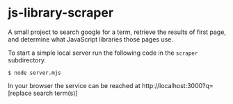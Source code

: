 # js-library-scraper

A small project to search google for a term, retrieve the results of first page, and determine what JavaScript libraries those pages use.

To start a simple local server run the following code in the `scraper` subdirectory.
```
$ node server.mjs
```
In your browser the service can be reached at http://localhost:3000?q=[replace search term(s)]

